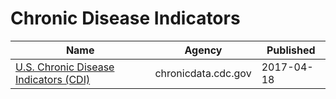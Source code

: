 # Chronic Disease Indicators

Name | Agency | Published
---- | ---- | ---------
[U.S. Chronic Disease Indicators (CDI)](../socrata/g4ie-h725.md) | chronicdata.cdc.gov | 2017-04-18

